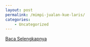 ```yaml
---
layout: post
permalink: /mimpi-jualan-kue-laris/
categories:
    - Uncategorized
---
```


[Baca Selengkapnya](/01)